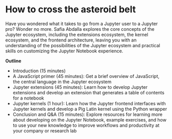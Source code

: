 # How to cross the asteroid belt

Have you wondered what it takes to go from a Jupyter user to a Jupyter pro? Wonder no more. Safia Abdalla explores the core concepts of the Jupyter ecosystem, including the extensions ecosystem, the kernel ecosystem, and the frontend architecture, leaving you with an understanding of the possibilities of the Jupyter ecosystem and practical skills on customizing the Jupyter Notebook experience.

**Outline**

* Introduction (15 minutes)
* A JavaScript primer (45 minutes): Get a brief overview of JavaScript, the central language in the Jupyter ecosystem
* Jupyter extensions (45 minutes): Learn how to develop Jupyter extensions and develop an extension that generates a table of contents for a notebook
* Jupyter kernels (1 hour): Learn how the Jupyter frontend interfaces with Jupyter kernels and develop a Pig Latin kernel using the Python wrapper
* Conclusion and Q&A (15 minutes): Explore resources for learning more about developing on the Jupyter Notebook, example exercises, and how to use your new knowledge to improve workflows and productivity at your company or research lab
